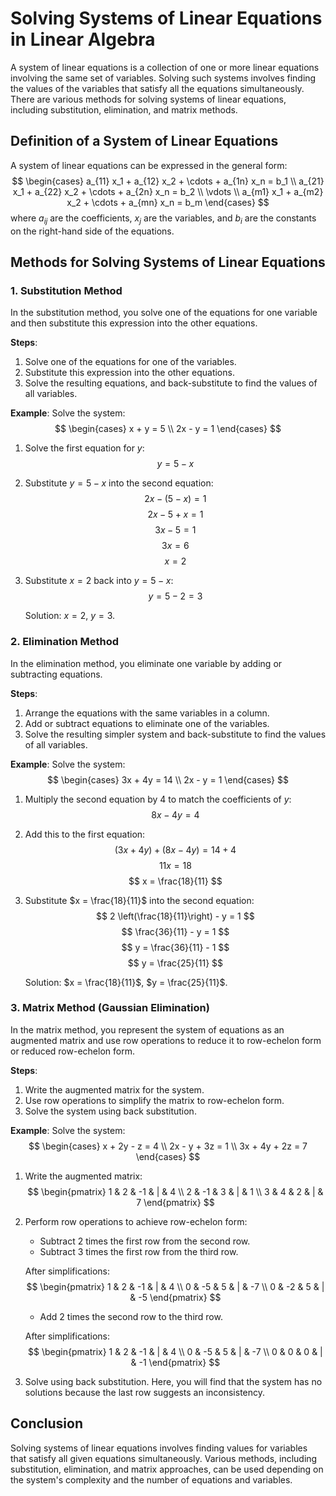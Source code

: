 # Solving Systems of Linear Equations in Linear Algebra

A system of linear equations is a collection of one or more linear equations involving the same set of variables. Solving such systems involves finding the values of the variables that satisfy all the equations simultaneously. There are various methods for solving systems of linear equations, including substitution, elimination, and matrix methods.

## Definition of a System of Linear Equations

A system of linear equations can be expressed in the general form:
$$
\begin{cases}
a_{11} x_1 + a_{12} x_2 + \cdots + a_{1n} x_n = b_1 \\
a_{21} x_1 + a_{22} x_2 + \cdots + a_{2n} x_n = b_2 \\
\vdots \\
a_{m1} x_1 + a_{m2} x_2 + \cdots + a_{mn} x_n = b_m
\end{cases}
$$
where $a_{ij}$ are the coefficients, $x_j$ are the variables, and $b_i$ are the constants on the right-hand side of the equations.

## Methods for Solving Systems of Linear Equations

### 1. Substitution Method

In the substitution method, you solve one of the equations for one variable and then substitute this expression into the other equations.

**Steps**:
1. Solve one of the equations for one of the variables.
2. Substitute this expression into the other equations.
3. Solve the resulting equations, and back-substitute to find the values of all variables.

**Example**:
Solve the system:
$$
\begin{cases}
x + y = 5 \\
2x - y = 1
\end{cases}
$$

1. Solve the first equation for $y$:
   $$
   y = 5 - x
   $$

2. Substitute $y = 5 - x$ into the second equation:
   $$
   2x - (5 - x) = 1
   $$
   $$
   2x - 5 + x = 1
   $$
   $$
   3x - 5 = 1
   $$
   $$
   3x = 6
   $$
   $$
   x = 2
   $$

3. Substitute $x = 2$ back into $y = 5 - x$:
   $$
   y = 5 - 2 = 3
   $$

   Solution: $x = 2$, $y = 3$.

### 2. Elimination Method

In the elimination method, you eliminate one variable by adding or subtracting equations.

**Steps**:
1. Arrange the equations with the same variables in a column.
2. Add or subtract equations to eliminate one of the variables.
3. Solve the resulting simpler system and back-substitute to find the values of all variables.

**Example**:
Solve the system:
$$
\begin{cases}
3x + 4y = 14 \\
2x - y = 1
\end{cases}
$$

1. Multiply the second equation by 4 to match the coefficients of $y$:
   $$
   8x - 4y = 4
   $$

2. Add this to the first equation:
   $$
   (3x + 4y) + (8x - 4y) = 14 + 4
   $$
   $$
   11x = 18
   $$
   $$
   x = \frac{18}{11}
   $$

3. Substitute $x = \frac{18}{11}$ into the second equation:
   $$
   2 \left(\frac{18}{11}\right) - y = 1
   $$
   $$
   \frac{36}{11} - y = 1
   $$
   $$
   y = \frac{36}{11} - 1
   $$
   $$
   y = \frac{25}{11}
   $$

   Solution: $x = \frac{18}{11}$, $y = \frac{25}{11}$.

### 3. Matrix Method (Gaussian Elimination)

In the matrix method, you represent the system of equations as an augmented matrix and use row operations to reduce it to row-echelon form or reduced row-echelon form.

**Steps**:
1. Write the augmented matrix for the system.
2. Use row operations to simplify the matrix to row-echelon form.
3. Solve the system using back substitution.

**Example**:
Solve the system:
$$
\begin{cases}
x + 2y - z = 4 \\
2x - y + 3z = 1 \\
3x + 4y + 2z = 7
\end{cases}
$$

1. Write the augmented matrix:
   $$
   \begin{pmatrix}
   1 & 2 & -1 & | & 4 \\
   2 & -1 & 3 & | & 1 \\
   3 & 4 & 2 & | & 7
   \end{pmatrix}
   $$

2. Perform row operations to achieve row-echelon form:
   - Subtract 2 times the first row from the second row.
   - Subtract 3 times the first row from the third row.

   After simplifications:
   $$
   \begin{pmatrix}
   1 & 2 & -1 & | & 4 \\
   0 & -5 & 5 & | & -7 \\
   0 & -2 & 5 & | & -5
   \end{pmatrix}
   $$

   - Add 2 times the second row to the third row.

   After simplifications:
   $$
   \begin{pmatrix}
   1 & 2 & -1 & | & 4 \\
   0 & -5 & 5 & | & -7 \\
   0 & 0 & 0 & | & -1
   \end{pmatrix}
   $$

3. Solve using back substitution. Here, you will find that the system has no solutions because the last row suggests an inconsistency.

## Conclusion

Solving systems of linear equations involves finding values for variables that satisfy all given equations simultaneously. Various methods, including substitution, elimination, and matrix approaches, can be used depending on the system's complexity and the number of equations and variables.
